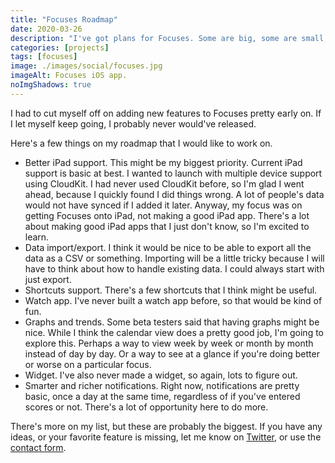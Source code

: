 ```yaml
---
title: "Focuses Roadmap"
date: 2020-03-26
description: "I've got plans for Focuses. Some are big, some are small, and some are medium."
categories: [projects]
tags: [focuses]
image: ./images/social/focuses.jpg
imageAlt: Focuses iOS app.
noImgShadows: true
---
```


I had to cut myself off on adding new features to Focuses pretty early on. If I let myself keep going, I probably never would've released.

Here's a few things on my roadmap that I would like to work on.

* Better iPad support. This might be my biggest priority. Current iPad support is basic at best. I wanted to launch with multiple device support using CloudKit. I had never used CloudKit before, so I'm glad I went ahead, because I quickly found I did things wrong. A lot of people's data would not have synced if I added it later. Anyway, my focus was on getting Focuses onto iPad, not making a good iPad app. There's a lot about making good iPad apps that I just don't know, so I'm excited to learn.
* Data import/export. I think it would be nice to be able to export all the data as a CSV or something. Importing will be a little tricky because I will have to think about how to handle existing data. I could always start with just export.
* Shortcuts support. There's a few shortcuts that I think might be useful.
* Watch app. I've never built a watch app before, so that would be kind of fun.
* Graphs and trends. Some beta testers said that having graphs might be nice. While I think the calendar view does a pretty good job, I'm going to explore this. Perhaps a way to view week by week or month by month instead of day by day. Or a way to see at a glance if you're doing better or worse on a particular focus.
* Widget. I've also never made a widget, so again, lots to figure out.
* Smarter and richer notifications. Right now, notifications are pretty basic, once a day at the same time, regardless of if you've entered scores or not. There's a lot of opportunity here to do more.

There's more on my list, but these are probably the biggest. If you have any ideas, or your favorite feature is missing, let me know on [Twitter](https://twitter.com/samwarnick), or use the [contact form](https://samwarnick.com/contact).